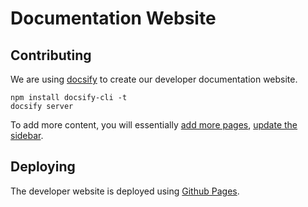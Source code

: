 # Documentation Website

## Contributing

We are using [docsify](https://docsify.js.org/#/) to create our developer documentation website.

```
npm install docsify-cli -t
docsify server
```

To add more content, you will essentially [add more pages](https://docsify.js.org/#/more-pages),
[update the sidebar](https://docsify.js.org/#/more-pages?id=sidebar).

## Deploying

The developer website is deployed using [Github Pages](https://docsify.js.org/#/deploy?id=github-pages).



